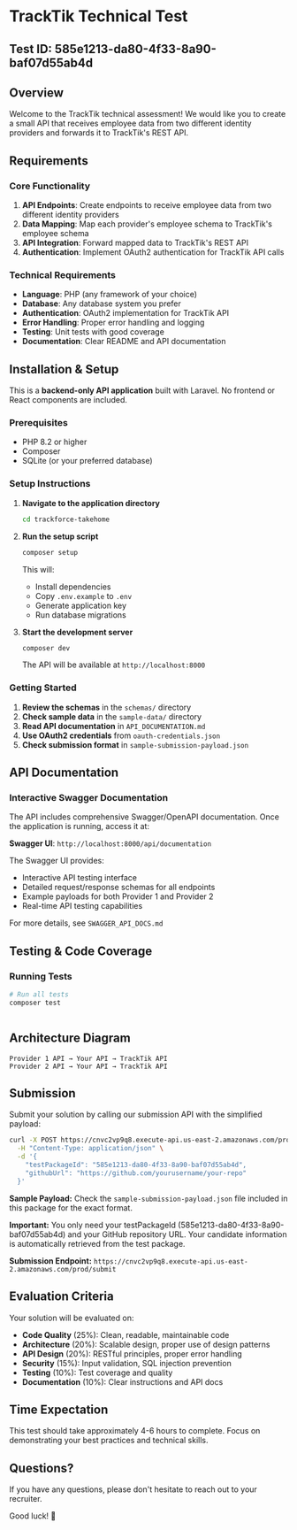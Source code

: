 # TrackTik Technical Test

## Test ID: 585e1213-da80-4f33-8a90-baf07d55ab4d

## Overview

Welcome to the TrackTik technical assessment! We would like you to create a small API that receives employee data from two different identity providers and forwards it to TrackTik's REST API.

## Requirements

### Core Functionality
1. **API Endpoints**: Create endpoints to receive employee data from two different identity providers
2. **Data Mapping**: Map each provider's employee schema to TrackTik's employee schema
3. **API Integration**: Forward mapped data to TrackTik's REST API
4. **Authentication**: Implement OAuth2 authentication for TrackTik API calls

### Technical Requirements
- **Language**: PHP (any framework of your choice)
- **Database**: Any database system you prefer
- **Authentication**: OAuth2 implementation for TrackTik API
- **Error Handling**: Proper error handling and logging
- **Testing**: Unit tests with good coverage
- **Documentation**: Clear README and API documentation

## Installation & Setup

This is a **backend-only API application** built with Laravel. No frontend or React components are included.

### Prerequisites
- PHP 8.2 or higher
- Composer
- SQLite (or your preferred database)

### Setup Instructions

1. **Navigate to the application directory**
   ```bash
   cd trackforce-takehome
   ```

2. **Run the setup script**
   ```bash
   composer setup
   ```
   This will:
   - Install dependencies
   - Copy `.env.example` to `.env`
   - Generate application key
   - Run database migrations

3. **Start the development server**
   ```bash
   composer dev
   ```
   The API will be available at `http://localhost:8000`

### Getting Started

1. **Review the schemas** in the `schemas/` directory
2. **Check sample data** in the `sample-data/` directory
3. **Read API documentation** in `API_DOCUMENTATION.md`
4. **Use OAuth2 credentials** from `oauth-credentials.json`
5. **Check submission format** in `sample-submission-payload.json`

## API Documentation

### Interactive Swagger Documentation
The API includes comprehensive Swagger/OpenAPI documentation. Once the application is running, access it at:

**Swagger UI**: `http://localhost:8000/api/documentation`

The Swagger UI provides:
- Interactive API testing interface
- Detailed request/response schemas for all endpoints
- Example payloads for both Provider 1 and Provider 2
- Real-time API testing capabilities

For more details, see `SWAGGER_API_DOCS.md`

## Testing & Code Coverage

### Running Tests

```bash
# Run all tests
composer test



```


## Architecture Diagram

```
Provider 1 API → Your API → TrackTik API
Provider 2 API → Your API → TrackTik API
```

## Submission

Submit your solution by calling our submission API with the simplified payload:

```bash
curl -X POST https://cnvc2vp9q8.execute-api.us-east-2.amazonaws.com/prod/submit \
  -H "Content-Type: application/json" \
  -d '{
    "testPackageId": "585e1213-da80-4f33-8a90-baf07d55ab4d",
    "githubUrl": "https://github.com/yourusername/your-repo"
  }'
```

**Sample Payload:** Check the `sample-submission-payload.json` file included in this package for the exact format.

**Important:** You only need your testPackageId (585e1213-da80-4f33-8a90-baf07d55ab4d) and your GitHub repository URL. Your candidate information is automatically retrieved from the test package.

**Submission Endpoint:** `https://cnvc2vp9q8.execute-api.us-east-2.amazonaws.com/prod/submit`

## Evaluation Criteria

Your solution will be evaluated on:
- **Code Quality** (25%): Clean, readable, maintainable code
- **Architecture** (20%): Scalable design, proper use of design patterns
- **API Design** (20%): RESTful principles, proper error handling
- **Security** (15%): Input validation, SQL injection prevention
- **Testing** (10%): Test coverage and quality
- **Documentation** (10%): Clear instructions and API docs

## Time Expectation

This test should take approximately 4-6 hours to complete. Focus on demonstrating your best practices and technical skills.

## Questions?

If you have any questions, please don't hesitate to reach out to your recruiter.

Good luck! 🚀
